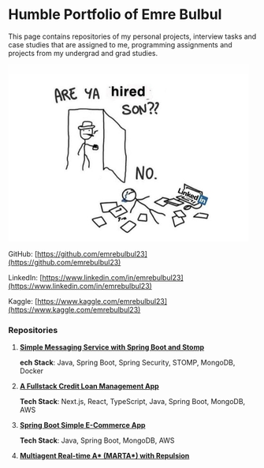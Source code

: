 # Humble Portfolio of Emre Bulbul

This page contains repositories of my personal projects, interview tasks and case studies that are assigned to me, programming assignments and projects from my undergrad and grad studies.

![](https://github.com/emrebulbul23/portfolio-emre-bulbul/blob/master/are-ya-hired-son.jpg)

GitHub: [https://github.com/emrebulbul23](https://github.com/emrebulbul23)

LinkedIn: [https://www.linkedin.com/in/emrebulbul23](https://www.linkedin.com/in/emrebulbul23)

Kaggle: [https://www.kaggle.com/emrebulbul23](https://www.kaggle.com/emrebulbul23)

### Repositories

1. [**Simple Messaging Service with Spring Boot and Stomp**](https://github.com/emrebulbul23/simple-messaging-service)

    **ech Stack**: Java, Spring Boot, Spring Security, STOMP, MongoDB, Docker

2. [**A Fullstack Credit Loan Management App**](https://github.com/emrebulbul23/credit-manager-app-fullstack)

    **Tech Stack**: Next.js, React, TypeScript, Java, Spring Boot, MongoDB, AWS

3. [**Spring Boot Simple E-Commerce App**](https://github.com/emrebulbul23/spring-boot-simple-e-commerce)

    **Tech Stack**: Java, Spring Boot, MongoDB, AWS
    
4. [**Multiagent Real-time A\* (MARTA\*) with Repulsion**](https://github.com/emrebulbul23/Multiagent_Real_Time_A_Star_with_Repulsion)    
